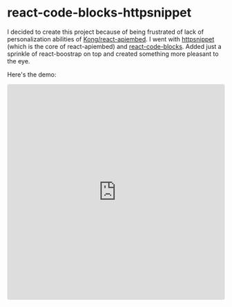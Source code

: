 # react-code-blocks-httpsnippet

I decided to create this project because of being frustrated of lack of personalization abilities of [Kong/react-apiembed](https://github.com/Kong/react-apiembed). I went with [httpsnippet](https://github.com/kong/httpsnippet) (which is the core of react-apiembed) and [react-code-blocks](https://github.com/rajinwonderland/react-code-blocks). Added just a sprinkle of react-boostrap on top and created something more pleasant to the eye.

Here's the demo:
<iframe src="https://codesandbox.io/embed/lucid-wildflower-k5l4yh?fontsize=14&hidenavigation=1&theme=dark"
     style="width:100%; height:500px; border:0; border-radius: 4px; overflow:hidden;"
     title="lucid-wildflower-k5l4yh"
     allow="accelerometer; ambient-light-sensor; camera; encrypted-media; geolocation; gyroscope; hid; microphone; midi; payment; usb; vr; xr-spatial-tracking"
     sandbox="allow-forms allow-modals allow-popups allow-presentation allow-same-origin allow-scripts"
   ></iframe>
